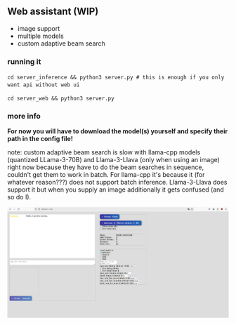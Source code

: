 ## Web assistant (WIP)  

- image support  
- multiple models  
- custom adaptive beam search

### running it  
`cd server_inference && python3 server.py # this is enough if you only want api without web ui`  

`cd server_web && python3 server.py`

### more info  

**For now you will have to download the model(s) yourself and specify their path in the config file!**

note: custom adaptive beam search is slow with llama-cpp models (quantized LLama-3-70B) and Llama-3-Llava (only when using an image) right now because they have to do the beam searches in sequence, couldn't get them to work in batch. For llama-cpp it's because it (for whatever reason???) does not support batch inference. Llama-3-Llava does support it but when you supply an image additionally it gets confused (and so do I).

![Web UI](misc/web_ui.png)